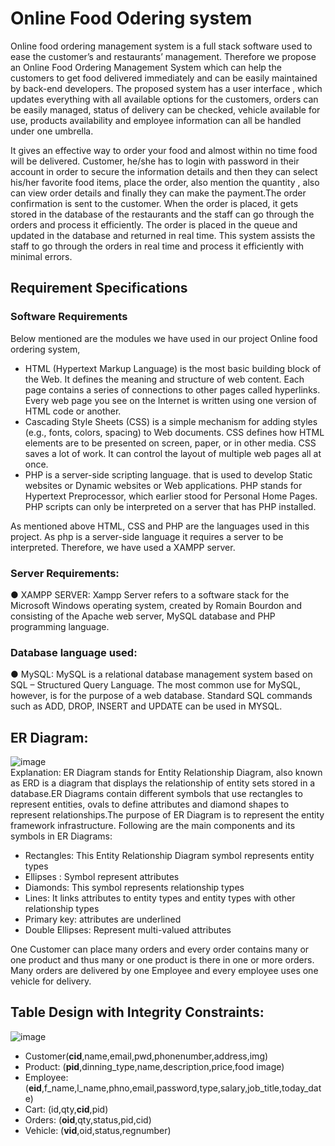 # Online Food Odering system
Online food ordering management system is a full stack software used to ease the customer’s and restaurants’ management. Therefore we propose an Online Food Ordering Management System which can help the customers to get food delivered immediately and can be easily maintained by back-end developers. The proposed system has a user interface , which updates everything with all available options for the customers,  orders can be easily managed, status of delivery can be checked, vehicle available for use, products availability and employee information can all be handled under one umbrella. 

 It gives an effective way to order your food and almost within no time food will be delivered. Customer, he/she has to login  with password in their account in order to secure the information details and then they can select his/her favorite food items, place the order, also mention the quantity , also can view order details and  finally they can make the payment.The order confirmation is sent to the customer. When the order is placed, it gets stored in the database of the restaurants and  the staff can go through the orders and process it efficiently. The order is placed in the queue and updated in the database and returned in real time. This system assists the staff to go through the orders in real time and process it efficiently with minimal errors. 
 
## Requirement Specifications
### Software Requirements

Below mentioned are the modules we have used in our project Online food ordering system,
- 	HTML (Hypertext Markup Language) is the most basic building block of the Web. It defines the meaning and structure of web content. Each page contains a series of connections to other pages called hyperlinks. Every web page you see on the Internet is written using one version of HTML code or another.
- 	Cascading Style Sheets (CSS) is a simple mechanism for adding styles (e.g., fonts, colors, spacing) to Web documents. CSS defines how HTML elements are to be presented on screen, paper, or in other media. CSS saves a lot of work. It can control the layout of multiple web pages all at once.
-	PHP is a server-side scripting language. that is used to develop Static websites or Dynamic websites or Web applications. PHP stands for Hypertext Preprocessor, which earlier stood for Personal Home Pages. PHP scripts can only be interpreted on a server that has PHP installed.


As mentioned above HTML, CSS and PHP are the languages used in this project. As php is a server-side language it requires a server to be interpreted. Therefore, we have used a XAMPP server.

### Server Requirements:

●	XAMPP SERVER: Xampp Server refers to a software stack for the Microsoft Windows operating system, created by Romain Bourdon and consisting of the Apache web server, MySQL database and PHP programming language.


### Database language used:

●	MySQL: MySQL is a relational database management system based on SQL – Structured Query Language. The most common use for MySQL, however, is for the purpose of a web database. Standard SQL commands such as ADD, DROP, INSERT and UPDATE can be used in MYSQL.  

## ER Diagram:

![image](https://user-images.githubusercontent.com/58532842/123509543-b7602480-d693-11eb-9c3d-de8d06c6c78b.png)
<br>
Explanation: ER Diagram stands for Entity Relationship Diagram, also known as ERD is a diagram that displays the relationship of entity sets stored in a database.ER Diagrams contain different symbols that use rectangles to represent entities, ovals to define attributes and diamond shapes to represent relationships.The purpose of ER Diagram is to represent the entity framework infrastructure.
Following are the main components and its symbols in ER Diagrams:
 -	Rectangles: This Entity Relationship Diagram symbol represents entity types
 -	Ellipses : Symbol represent attributes
 -	Diamonds: This symbol represents relationship types
 -	Lines: It links attributes to entity types and entity types with other relationship types
 -	Primary key: attributes are underlined
 -	Double Ellipses: Represent multi-valued attributes
 
One Customer can place many orders and every order contains many or one product and thus many or one product is there in one or more orders. Many orders are delivered by one Employee and every employee uses one vehicle for delivery.

## Table Design with Integrity Constraints:

![image](https://user-images.githubusercontent.com/58532842/123509817-55a0ba00-d695-11eb-9cc1-93c4194db954.png)

- Customer(**cid**,name,email,pwd,phonenumber,address,img)
- Product: (**pid**,dinning_type,name,description,price,food image)
- Employee: (**eid**,f_name,l_name,phno,email,password,type,salary,job_title,today_date)
- Cart: (id,qty,**cid**,pid)
- Orders: (**oid**,qty,status,pid,cid)
- Vehicle: (**vid**,oid,status,regnumber)
